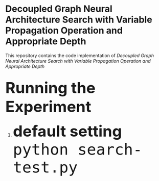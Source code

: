 # Decoupled Graph Neural Architecture Search with Variable Propagation Operation and Appropriate Depth

This repository contains the code implementation of <em>Decoupled Graph Neural Architecture Search with Variable Propagation Operation and Appropriate Depth</em>

## <font size=24>Running the Experiment</font>

<ol>
  <li><font size=18><strong>default setting</strong></font></li>
  <code><font size=15>python search-test.py                      </font></code>
 </ol>
</font>
